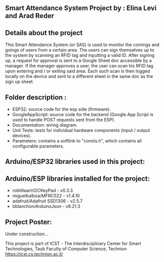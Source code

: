 ## Smart Attendance System Project by :  Elina Levi and Arad Reder
  
## Details about the project
This Smart Attendance System (or SAS) is used to monitor the comings and goings of users from a certain area.
The users can sign themselves up to the system by scanning an RFID tag and inputting a valid ID.
After signing up, a request for approval is sent to a Google Sheet doc accessible by a manager.
If the manager approves a user, the user can scan his RFID tag upon entering and / or exiting said area.
Each such scan is then logged locally on the device and sent to a different sheet in the same doc as the sign up sheet.
 
## Folder description :
* ESP32: source code for the esp side (firmware).
* GoogleAppScript: source code for the backend (Google App Script is used to handle POST requests sent from the ESP).
* Documentation: wiring diagram.
* Unit Tests: tests for individual hardware components (input / output devices).
* Parameters: contains a softlink to "consts.h", which contains all configurable parameters.

## Arduino/ESP32 libraries used in this project:
## Arduino/ESP libraries installed for the project:
* robtillaart/I2CKeyPad - v0.3.3
* miguelbalboa/MFRC522 - v1.4.10
* adafruit/Adafruit SSD1306 - v2.5.7
* bblanchon/ArduinoJson - v6.21.3

## Project Poster:
Under construction...
 
This project is part of ICST - The Interdisciplinary Center for Smart Technologies, Taub Faculty of Computer Science, Technion
https://icst.cs.technion.ac.il/
